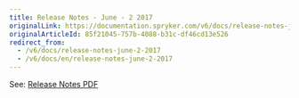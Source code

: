 ```yaml
---
title: Release Notes - June - 2 2017
originalLink: https://documentation.spryker.com/v6/docs/release-notes-june-2-2017
originalArticleId: 85f21045-757b-4088-b31c-df46cd13e526
redirect_from:
  - /v6/docs/release-notes-june-2-2017
  - /v6/docs/en/release-notes-june-2-2017
---
```


See: [Release Notes PDF](https://cdn.document360.io/9fafa0d5-d76f-40c5-8b02-ab9515d3e879/Images/Documentation/Release_Notes_June_2_2017.pdf)


